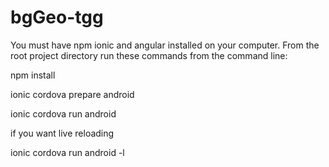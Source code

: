 # bgGeo-tgg

You must have npm ionic and angular installed on your computer. From the root project directory run these commands from the command line:

npm install

ionic cordova prepare android

ionic cordova run android

if you want live reloading

ionic cordova run android -l

